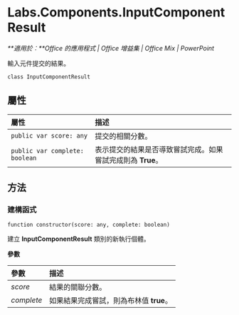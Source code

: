 
# <a name="labs.components.inputcomponentresult"></a>Labs.Components.InputComponentResult

 _**適用於︰**Office 的應用程式 | Office 增益集 | Office Mix | PowerPoint_

輸入元件提交的結果。

```
class InputComponentResult
```


## <a name="properties"></a>屬性


|屬性	|描述|
|:-----|:-----|
| `public var score: any`|提交的相關分數。|
| `public var complete: boolean`|表示提交的結果是否導致嘗試完成。如果嘗試完成則為 **True**。|

## <a name="methods"></a>方法




### <a name="constructor"></a>建構函式

 `function constructor(score: any, complete: boolean)`

建立 **InputComponentResult** 類別的新執行個體。

 **參數**


|參數|描述|
|:-----|:-----|
| _score_|結果的關聯分數。|
| _complete_|如果結果完成嘗試，則為布林值 **true**。|
